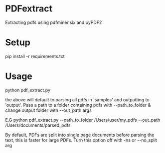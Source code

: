 # PDFextract
Extracting pdfs using pdfminer.six and pyPDF2

# Setup
pip install -r requirements.txt

# Usage
python pdf_extract.py

the above will default to parsing all pdfs in 'samples' and outputting to 'output'. 
Pass a path to a folder containing pdfs with --path_to_folder & change output folder with --out_path args

E.G
python pdf_extract.py --path_to_folder /Users/user/my_pdfs --out_path /Users/documents/parsed_pdfs

By default, PDFs are split into single page documents before parsing the text, this is faster for large PDFs. Turn this option off with -ns or --no_split arg

